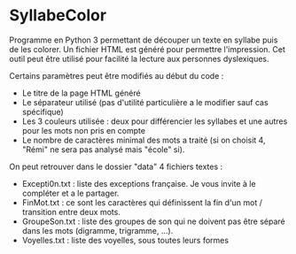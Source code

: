 # SyllabeColor
Programme en Python 3 permettant de découper un texte en syllabe puis de les colorer. Un fichier HTML est généré pour permettre l'impression. Cet outil peut être utilisé pour facilité la lecture aux personnes dyslexiques.

Certains paramètres peut être modifiés au début du code :
- Le titre de la page HTML généré
- Le séparateur utilisé (pas d'utilité particulière a le modifier sauf cas spécifique)
- Les 3 couleurs utilisée : deux pour différencier les syllabes et une autres pour les mots non pris en compte
- Le nombre de caractères minimal des mots a traité (si on choisit 4, "Rémi" ne sera pas analysé mais "école" si).

On peut retrouver dans le dossier "data" 4 fichiers textes :
- Excepti0n.txt : liste des exceptions française. Je vous invite à le compléter et a le partager.
- FinMot.txt : ce sont les caractères qui définissent la fin d'un mot / transition entre deux mots.
- GroupeSon.txt : liste des groupes de son qui ne doivent pas être séparé dans les mots (digramme, trigramme, ...).
- Voyelles.txt : liste des voyelles, sous toutes leurs formes
